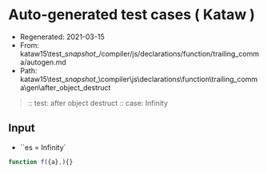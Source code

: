 # Auto-generated test cases ( Kataw )
- Regenerated: 2021-03-15
- From: kataw15\test\__snapshot__/compiler/js/declarations/function/trailing_comma/autogen.md
- Path: kataw15\test\__snapshot__\compiler\js\declarations\function\trailing_comma\gen\after_object_destruct
> :: test: after object destruct
> :: case: Infinity
## Input
- ``es = Infinity`

`````js
function f({a},){}
`````
